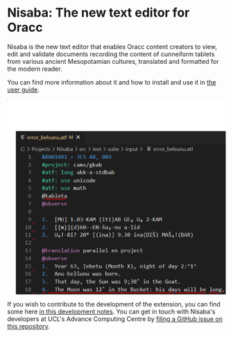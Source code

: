 # Nisaba: The new text editor for Oracc

Nisaba is the new text editor that enables Oracc content creators to view, edit and validate documents recording the content of cunneiform tablets from
various ancient Mesopotamian cultures, translated and formatted for the modern reader.

You can find more information about it and how to install and use it in [the user guide](./docs/user-guide).

<img src="media/highlighterrors.png" align="center">

If you wish to contribute to the development of the extension, you can find some here [in this development notes](./docs/development.md). You can get in touch with Nisaba's developers at UCL's Advance Computing Centre by [filing a GitHub issue on this repository](https://github.com/oracc/nisaba/issues/new).

